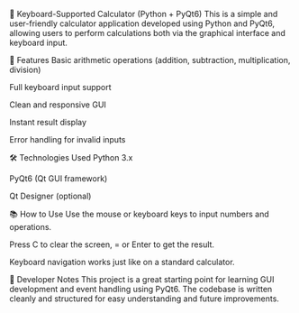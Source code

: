 🧮 Keyboard-Supported Calculator (Python + PyQt6)
This is a simple and user-friendly calculator application developed using Python and PyQt6, allowing users to perform calculations both via the graphical interface and keyboard input.

🚀 Features
Basic arithmetic operations (addition, subtraction, multiplication, division)

Full keyboard input support

Clean and responsive GUI

Instant result display

Error handling for invalid inputs

🛠️ Technologies Used
Python 3.x

PyQt6 (Qt GUI framework)

Qt Designer (optional)

📚 How to Use
Use the mouse or keyboard keys to input numbers and operations.

Press C to clear the screen, = or Enter to get the result.

Keyboard navigation works just like on a standard calculator.

📌 Developer Notes
This project is a great starting point for learning GUI development and event handling using PyQt6. The codebase is written cleanly and structured for easy understanding and future improvements.

